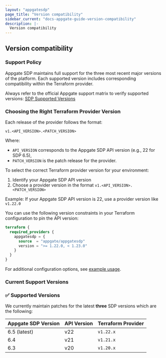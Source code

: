 ```yaml
---
layout: "appgatesdp"
page_title: "Version compatibility"
sidebar_current: "docs-appgate-guide-version-compatibility"
description: |-
  Version compatibility
---
```


## Version compatibility

### Support Policy
Appgate SDP maintains full support for the three most recent major versions of the platform. Each supported version includes corresponding compatibility within the Terraform provider.

Always refer to the official Appgate support matrix to verify supported versions:
[SDP Supported Versions](https://www.appgate.com/support/software-defined-perimeter-support)


### Choosing the Right Terraform Provider Version
Each release of the provider follows the format:
```
v1.<API_VERSION>.<PATCH_VERSION>
```
Where:
- `API_VERSION` corresponds to the Appgate SDP API version (e.g., 22 for SDP 6.5),
- `PATCH_VERSION` is the patch release for the provider.

To select the correct Terraform provider version for your environment:
1. Identify your Appgate SDP API version
2. Choose a provider version in the format `v1.<API_VERSION>.<PATCH_VERSION>`

Example:
If your Appgate SDP API version is 22, use a provider version like `v1.22.0`

You can use the following version constraints in your Terraform configuration to pin the API version:

```terraform
terraform {
  required_providers {
    appgatesdp = {
      source  = "appgate/appgatesdp"
      version = ">= 1.22.0, < 1.23.0"
    }
  }
}
```

For additional configuration options, see [example usage](https://registry.terraform.io/providers/appgate/appgatesdp/latest/docs#example-usage).

### Current Support Versions
### ✅ Supported Versions

We currently maintain patches for the latest **three** SDP versions which are the following:

| Appgate SDP Version | API Version | Terraform Provider |
| ------------------- | ----------- | ------------------ |
| 6.5 (latest)        | v22         | `v1.22.x`          |
| 6.4                 | v21         | `v1.21.x`          |
| 6.3                 | v20         | `v1.20.x`          |
